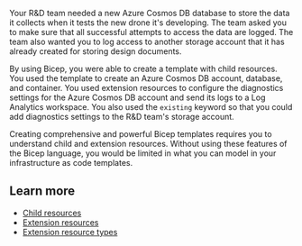 Your R&D team needed a new Azure Cosmos DB database to store the data it collects when it tests the new drone it's developing. The team asked you to make sure that all successful attempts to access the data are logged. The team also wanted you to log access to another storage account that it has already created for storing design documents.

By using Bicep, you were able to create a template with child resources. You used the template to create an Azure Cosmos DB account, database, and container. You used extension resources to configure the diagnostics settings for the Azure Cosmos DB account and send its logs to a Log Analytics workspace. You also used the `existing` keyword so that you could add diagnostics settings to the R&D team's storage account.

Creating comprehensive and powerful Bicep templates requires you to understand child and extension resources. Without using these features of the Bicep language, you would be limited in what you can model in your infrastructure as code templates.

## Learn more

- [Child resources](/azure/azure-resource-manager/bicep/child-resource-name-type)
- [Extension resources](/azure/azure-resource-manager/bicep/scope-extension-resources)
- [Extension resource types](/azure/azure-resource-manager/management/extension-resource-types)
